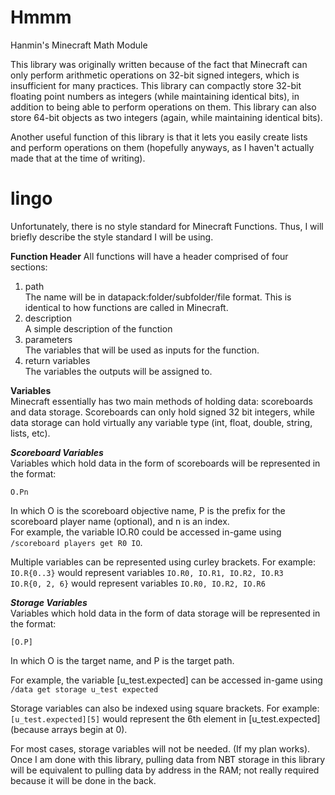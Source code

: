 # Hmmm
Hanmin's Minecraft Math Module  

This library was originally written because of the fact that Minecraft can only perform arithmetic operations on 32-bit signed integers, which is insufficient for many practices. This library can compactly store 32-bit floating point numbers as integers (while maintaining identical bits), in addition to being able to perform operations on them. This library can also store 64-bit objects as two integers (again, while maintaining identical bits).  

Another useful function of this library is that it lets you easily create lists and perform operations on them (hopefully anyways, as I haven't actually made that at the time of writing).

# lingo
Unfortunately, there is no style standard for Minecraft Functions. Thus, I will briefly describe the style standard I will be using.

**Function Header**
All functions will have a header comprised of four sections:
1. path  
  The name will be in datapack:folder/subfolder/file format. This is identical to how functions are called in Minecraft.
2. description  
  A simple description of the function
3. parameters  
  The variables that will be used as inputs for the function.
4. return variables  
  The variables the outputs will be assigned to.

**Variables**  
Minecraft essentially has two main methods of holding data: scoreboards and data storage. Scoreboards can only hold signed 32 bit integers, while data storage can hold virtually any variable type (int, float, double, string, lists, etc).

***Scoreboard Variables***  
Variables which hold data in the form of scoreboards will be represented in the format:

```O.Pn```

In which O is the scoreboard objective name, P is the prefix for the scoreboard player name (optional), and n is an index.  
For example, the variable IO.R0 could be accessed in-game using ```/scoreboard players get R0 IO```.  

Multiple variables can be represented using curley brackets. For example:  
```IO.R{0..3}``` would represent variables ```IO.R0, IO.R1, IO.R2, IO.R3```  
```IO.R{0, 2, 6}``` would represent variables ```IO.R0, IO.R2, IO.R6```  

***Storage Variables***  
Variables which hold data in the form of data storage will be represented in the format:

```[O.P]```

In which O is the target name, and P is the target path.

For example, the variable \[u_test.expected\] can be accessed in-game using ```/data get storage u_test expected```

Storage variables can also be indexed using square brackets. For example:  
```[u_test.expected][5]``` would represent the 6th element in \[u_test.expected\] (because arrays begin at 0).  

For most cases, storage variables will not be needed. (If my plan works). Once I am done with this library, pulling data from NBT storage in this library will be equivalent to pulling data by address in the RAM; not really required because it will be done in the back.
